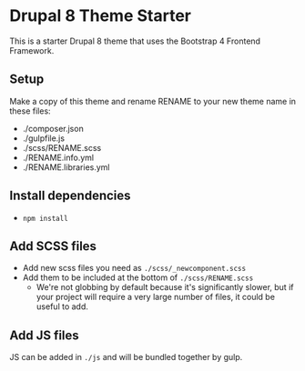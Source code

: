 
# Drupal 8 Theme Starter

This is a starter Drupal 8 theme that uses the Bootstrap 4 Frontend Framework.

## Setup

Make a copy of this theme and rename RENAME to your new theme name in these files:

- ./composer.json
- ./gulpfile.js
- ./scss/RENAME.scss
- ./RENAME.info.yml
- ./RENAME.libraries.yml

## Install dependencies
- `npm install`

## Add SCSS files
- Add new scss files you need as `./scss/_newcomponent.scss`
- Add them to be included at the bottom of `./scss/RENAME.scss`
  - We're not globbing by default because it's significantly slower, but if your project will require a very large number of files, it could be useful to add.
  
## Add JS files
JS can be added in `./js` and will be bundled together by gulp.
